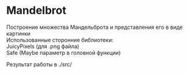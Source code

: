 # Mandelbrot
Построение множества Мандельброта и представления его в виде картинки  
Использованные сторонние библиотеки:  
JuicyPixels (для .png файла)  
Safe (Maybe параметр в головной функции)  
  
Результат работы в ./src/

